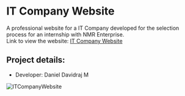 # IT Company Website
A professional website for a IT Company developed for the selection process for an internship with NMR Enterprise.<br>
Link to view the website:
[IT Company Website](https://danieldavidraj.github.io/IT_Company_Website/)
## Project details:
* Developer: Daniel Davidraj M

![ITCompanyWebsite](/images/ITCompany.png)
